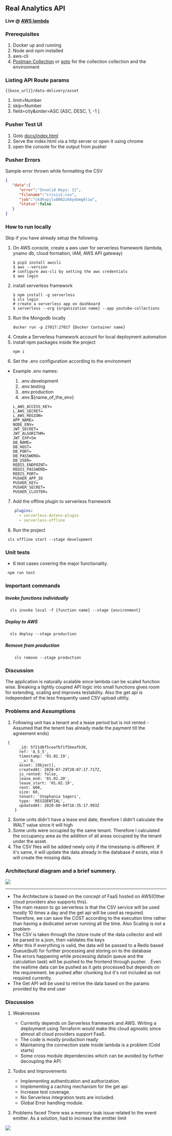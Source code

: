 ## Real Analytics API

**Live @ [AWS lambda]( https://i8bsrn67me.execute-api.ap-south-1.amazonaws.com/production/v1/data-collector/status)** 

### Prerequisites 
1. Docker up and running
2. Node and npm installed
3. aws-cli
4. [Postman Collection]() or [goto](./docs)  for the collection
 collection and the environment
 
### Listing API Route params
```{{base_url}}/data-delivery/asset```
1. limit=Number
2. skip=Number
3. field=city&order=ASC [ASC, DESC, 1, -1 ]

### Pusher Test UI
1. Goto [docs/index.html](./docs/index.html)
2. Serve the index.html via a http server or open it using chrome
3. open the console for the output from pusher

### Pusher Errors 
Sample error thrown while formatting the CSV
```json
{
   "data":{
      "error":"Invalid Keys: {}",
      "filename":"crisis2.csv",
      "job":"ckdhvpjls0002zk6ydomg6liw",
      "status":false
   }
}
```

### How to run locally
Skip if you have already setup the following.
1. On AWS console, create a aws user for serverless framework (lambda, ynamo db, cloud formation, IAM, AWS API gateway)
    ````shell script
    $ pip3 install awscli
    $ aws --version
    # configure aws-cli by setting the aws credentials 
    $ aws login 
    ````
2. install serverless framework
    ```shell script
    $ npm install -g serverless
    $ sls login
    # create a serverless app on dashboard   
    $ serverless --org {organization name} --app youtube-collections
    ```
3. Run the Mongodb locally
    ```shell script
    docker run -p 27017:27017 {Docker Container name}
    ```
4. Create a Serverless framework account for local deployment automation 
5. install npm packages inside the project
    ```shell script
    npm i
    ```
6. Set the .env configuration according to the environment
- Example .env names:
    1. .env.development
    2. .env.testing
    3. .env.production
    4. .env.${name_of_the_env}

    ```dotenv
    L_AWS_ACCESS_KEY=
    L_AWS_SECRET=
    L_AWS_REGION=
    APP_NAME=
    NODE_ENV=
    JWT_SECRET=
    JWT_ALGORITHM=
    JWT_EXP=5m
    DB_NAME=
    DB_HOST=
    DB_PORT=
    DB_PASSWORD=
    DB_USER=
    REDIS_ENDPOINT=
    REDIS_PASSWORD=
    REDIS_PORT=
    PUSHER_APP_ID
    PUSHER_KEY=
    PUSHER_SECRET=
    PUSHER_CLUSTER=

    ```
    
7. Add the offline plugin to serverless framework 
 ```yaml
     plugins:
       - serverless-dotenv-plugin
       - serverless-offline
 ```
8. Run the project
```shell script
 sls offline start --stage development 
```  
### Unit tests
* 6 test cases covering the major functionality.
 
 ```shell script
  npm run test
 ```
### Important commands
   
##### Invoke functions individually  
```shell script
  sls invoke local -f {function name} --stage {environment} 
```
##### Deploy to AWS
```shell script
  sls deploy --stage production
```

##### Remove from production
```shell script
    sls remove --stage production
```
### Discussion

 The application is naturally scalable since lambda can be scaled function wise. Breaking a tightly coupled API logic
  into small functions gives room for extending, scaling and improves testability. Also the get api is independant of
   the less frequently used CSV upload utility. 

### Problems and Assumptions 
1. Following unit has a tenant and a lease period but is not rented - Assumed that the tenent has already made the
 payment till the agreement ends)
```shell script
 {
      _id: 5f21d6f5ceafb71f5beafb38,
      ref: 'A_5_5',
      timestamp: '01.02.19',
      __v: 0,
      asset: [Object],
      createdAt: 2020-07-29T20:07:17.717Z,
      is_rented: false,
      lease_end: '01.02.20',
      lease_start: '01.02.19',
      rent: 600,
      size: 60,
      tenant: 'Stephania Sagers',
      type: 'RESIDENTIAL',
      updatedAt: 2020-08-04T16:35:17.993Z
    }

```
2. Some units didn't have a lease end date, therefore I didn't calculate the WALT value since it will high
3. Some units were occupied by the same tenant. Therefore I calculated the occupancy area as the addition of all
 areas occupied by the tenant under the asset.
4. The CSV files will be added newly only if the timestamp is different. If it's same, it will update the data
 already in the database if exists, else it will create the missing data.
    
### Architectural diagram and a brief summery.
 
 <img src="docs/pusherarch.jpg"/>

<hr>

* The Architecture is based on the concept of FaaS hosted on AWS(Other cloud providers also supports this).
* The main reason to go serverless is that the CSV service will be used mostly 10 times a day and the get api will be
 used as required. Therefore, we can save the COST according to the execution time rather than having a dedicated
  server running all the time. Also Scaling is not a problem
* The CSV is taken through the /store route of the data collector and will be parsed to a json, then validates the
 keys
 * After this if everything is valid, the data will be passed to a Redis based Queue(bull) for further processing and
  storing on to the database
  * The errors happening while processing data(in queue and the calculation task) will be pushed to the frontend
   through pusher.
  . Even the realtime data can be pushed as it gets processed but depends on the requirement.
   be pushed after chunking but it's not included as not required currently.
  * The Get API will be used to retrive the data based on the params provided by the end user

### Discussion
 
1. Weaknesses
   
     * Currently depends on Serverless framework and AWS. Writing a deployment using Terraform would make this cloud
      agnostic since almost all cloud providers support FaaS.
     * The code is mostly production ready
     * Maintaining the connection state inside lambda is a problem (Cold starts)
     * Some cross module dependencies which can be avoided by further decoupling the API.
     
2. Todos and Improvements

    * Implementing authentication and authorization.
    * Implementing a caching mechanism for the get api.
    * Increase test coverage.
    * No Serverless integration tests are included.
    * Global Error handling module.

3. Problems faced
 There was a memory leak issue related to the event emitter. As a solution, had to increase the emitter limit
 <img src="docs/logs.jpeg">
